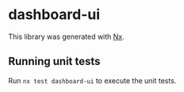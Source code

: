 # dashboard-ui

This library was generated with [Nx](https://nx.dev).

## Running unit tests

Run `nx test dashboard-ui` to execute the unit tests.
